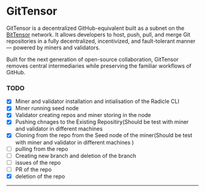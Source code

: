 # GitTensor

GitTensor is a decentralized GitHub-equivalent built as a subnet on the [BitTensor](https://bittensor.com) network. It allows developers to host, push, pull, and merge Git repositories in a fully decentralized, incentivized, and fault-tolerant manner — powered by miners and validators.

Built for the next generation of open-source collaboration, GitTensor removes central intermediaries while preserving the familiar workflows of GitHub.


### TODO
- [x] Miner and  validator installation  and intialisation of the Radicle CLI
- [x] Miner running seed node
- [x] Validator creating repos and miner storing in the node
- [x]  Pushing chnages to the Existing Repositiry(Should be test with miner and validator in different machines
- [x]  Cloning from the repo from the Seed node of the miner(Should be test with miner and validator in different machines )
- [ ]  pulling from the repo
- [ ]  Creating new branch and deletion of the branch
- [ ]  issues of the repo
- [ ]  PR  of the repo
- [x]  deletion of the repo
---

